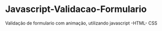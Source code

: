 # Javascript-Validacao-Formulario
Validação de formulario com animação, utilizando javascript -HTML- CSS 
